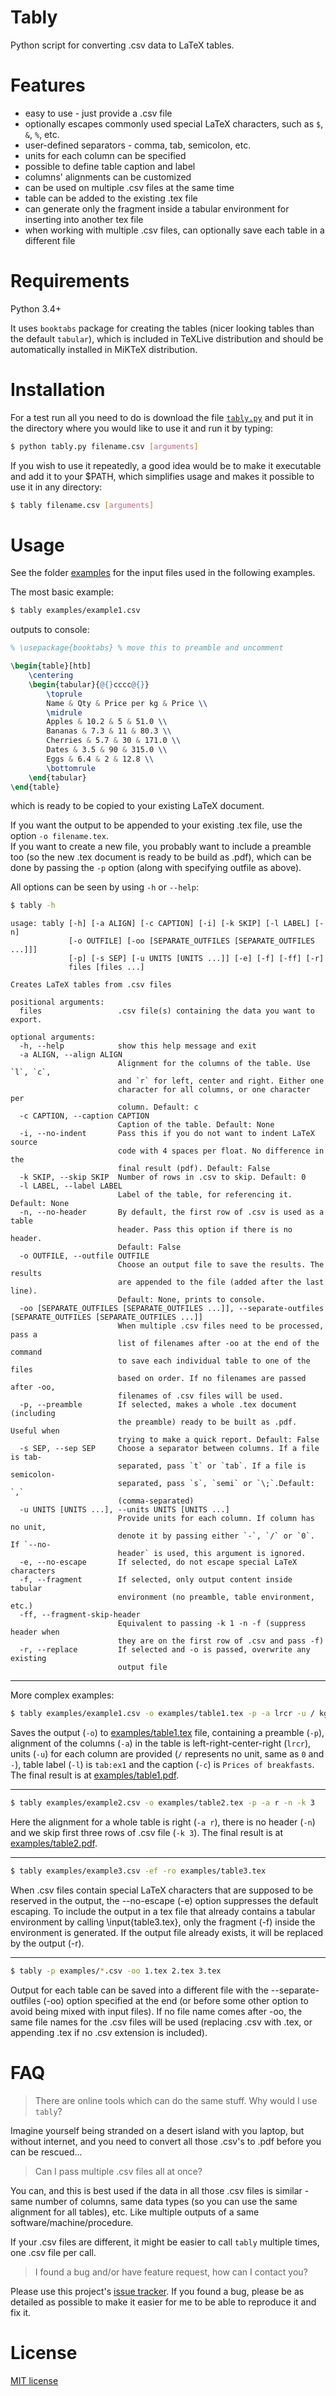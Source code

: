 # Tably

Python script for converting .csv data to LaTeX tables.


# Features

* easy to use - just provide a .csv file
* optionally escapes commonly used special LaTeX characters, such as `$`, `&`, `%`, etc.
* user-defined separators - comma, tab, semicolon, etc.
* units for each column can be specified
* possible to define table caption and label
* columns' alignments can be customized
* can be used on multiple .csv files at the same time
* table can be added to the existing .tex file
* can generate only the fragment inside a tabular environment for inserting into another tex file
* when working with multiple .csv files, can optionally save each table in a different file


# Requirements

Python 3.4+

It uses `booktabs` package for creating the tables (nicer looking tables than the default `tabular`), which is included in TeXLive distribution and should be automatically installed in MiKTeX distribution.


# Installation

For a test run all you need to do is download the file [`tably.py`](tably.py) and put it in the directory where you would like to use it and run it by typing:
```bash
$ python tably.py filename.csv [arguments]
```

If you wish to use it repeatedly, a good idea would be to make it executable and add it to your $PATH, which simplifies usage and makes it possible to use it in any directory:
```bash
$ tably filename.csv [arguments]
```


# Usage

See the folder [examples](examples/) for the input files used in the following examples.

The most basic example:
```bash
$ tably examples/example1.csv
```

outputs to console:
```tex
% \usepackage{booktabs} % move this to preamble and uncomment

\begin{table}[htb]
    \centering
    \begin{tabular}{@{}cccc@{}}
        \toprule
        Name & Qty & Price per kg & Price \\
        \midrule
        Apples & 10.2 & 5 & 51.0 \\
        Bananas & 7.3 & 11 & 80.3 \\
        Cherries & 5.7 & 30 & 171.0 \\
        Dates & 3.5 & 90 & 315.0 \\
        Eggs & 6.4 & 2 & 12.8 \\
        \bottomrule
    \end{tabular}
\end{table}
```
which is ready to be copied to your existing LaTeX document.


If you want the output to be appended to your existing .tex file, use the option `-o filename.tex`.  
If you want to create a new file, you probably want to include a preamble too (so the new .tex document is ready to be build as .pdf), which can be done by passing the `-p` option (along with specifying outfile as above).

All options can be seen by using `-h` or `--help`:
```bash
$ tably -h
```

```
usage: tably [-h] [-a ALIGN] [-c CAPTION] [-i] [-k SKIP] [-l LABEL] [-n]
             [-o OUTFILE] [-oo [SEPARATE_OUTFILES [SEPARATE_OUTFILES ...]]]
             [-p] [-s SEP] [-u UNITS [UNITS ...]] [-e] [-f] [-ff] [-r]
             files [files ...]

Creates LaTeX tables from .csv files

positional arguments:
  files                 .csv file(s) containing the data you want to export.

optional arguments:
  -h, --help            show this help message and exit
  -a ALIGN, --align ALIGN
                        Alignment for the columns of the table. Use `l`, `c`,
                        and `r` for left, center and right. Either one
                        character for all columns, or one character per
                        column. Default: c
  -c CAPTION, --caption CAPTION
                        Caption of the table. Default: None
  -i, --no-indent       Pass this if you do not want to indent LaTeX source
                        code with 4 spaces per float. No difference in the
                        final result (pdf). Default: False
  -k SKIP, --skip SKIP  Number of rows in .csv to skip. Default: 0
  -l LABEL, --label LABEL
                        Label of the table, for referencing it. Default: None
  -n, --no-header       By default, the first row of .csv is used as a table
                        header. Pass this option if there is no header.
                        Default: False
  -o OUTFILE, --outfile OUTFILE
                        Choose an output file to save the results. The results
                        are appended to the file (added after the last line).
                        Default: None, prints to console.
  -oo [SEPARATE_OUTFILES [SEPARATE_OUTFILES ...]], --separate-outfiles [SEPARATE_OUTFILES [SEPARATE_OUTFILES ...]]
                        When multiple .csv files need to be processed, pass a
                        list of filenames after -oo at the end of the command
                        to save each individual table to one of the files
                        based on order. If no filenames are passed after -oo,
                        filenames of .csv files will be used.
  -p, --preamble        If selected, makes a whole .tex document (including
                        the preamble) ready to be built as .pdf. Useful when
                        trying to make a quick report. Default: False
  -s SEP, --sep SEP     Choose a separator between columns. If a file is tab-
                        separated, pass `t` or `tab`. If a file is semicolon-
                        separated, pass `s`, `semi` or `\;`.Default: `,`
                        (comma-separated)
  -u UNITS [UNITS ...], --units UNITS [UNITS ...]
                        Provide units for each column. If column has no unit,
                        denote it by passing either `-`, `/` or `0`. If `--no-
                        header` is used, this argument is ignored.
  -e, --no-escape       If selected, do not escape special LaTeX characters
  -f, --fragment        If selected, only output content inside tabular
                        environment (no preamble, table environment, etc.)
  -ff, --fragment-skip-header
                        Equivalent to passing -k 1 -n -f (suppress header when
                        they are on the first row of .csv and pass -f)
  -r, --replace         If selected and -o is passed, overwrite any existing
                        output file
```

---

More complex examples:

```bash
$ tably examples/example1.csv -o examples/table1.tex -p -a lrcr -u / kg $ $ -l tab:ex1 -c "Prices of breakfasts"
```

Saves the output (`-o`) to [examples/table1.tex](examples/table1.tex) file, containing a preamble (`-p`), alignment of the columns (`-a`) in the table is left-right-center-right (`lrcr`), units (`-u`) for each column are provided (`/` represents no unit, same as `0` and `-`), table label (`-l`) is `tab:ex1` and the caption (`-c`) is `Prices of breakfasts`.
The final result is at [examples/table1.pdf](examples/table1.pdf).

---

```bash
$ tably examples/example2.csv -o examples/table2.tex -p -a r -n -k 3
```

Here the alignment for a whole table is right (`-a r`), there is no header (`-n`) and we skip first three rows of .csv file (`-k 3`).
The final result is at [examples/table2.pdf](examples/table2.pdf).

---

```bash
$ tably examples/example3.csv -ef -ro examples/table3.tex
```

When .csv files contain special LaTeX characters
that are supposed to be reserved in the output,
the --no-escape (-e) option suppresses the default escaping.
To include the output in a tex file that already contains
a tabular environment by calling \input{table3.tex},
only the fragment (-f) inside the environment is generated.
If the output file already exists,
it will be replaced by the output (-r).

---

```bash
$ tably -p examples/*.csv -oo 1.tex 2.tex 3.tex
```

Output for each table can be saved into a different file
with the --separate-outfiles (-oo) option specified at the end (or before some other option to avoid being mixed with input files).
If no file name comes after -oo,
the same file names for the .csv files will be used
(replacing .csv with .tex, or appending .tex if no .csv extension is included).


# FAQ

> There are online tools which can do the same stuff. Why would I use `tably`?

Imagine yourself being stranded on a desert island with you laptop, but without internet, and you need to convert all those .csv's to .pdf before you can be rescued...

> Can I pass multiple .csv files all at once?

You can, and this is best used if the data in all those .csv files is similar - same number of columns, same data types (so you can use the same alignment for all tables), etc. Like multiple outputs of a same software/machine/procedure.

If your .csv files are different, it might be easier to call `tably` multiple times, one .csv file per call.

> I found a bug and/or have feature request, how can I contact you?

Please use this project's [issue tracker](https://github.com/narimiran/tably/issues).
If you found a bug, please be as detailed as possible to make it easier for me to be able to reproduce it and fix it.


# License

[MIT license](LICENSE)
